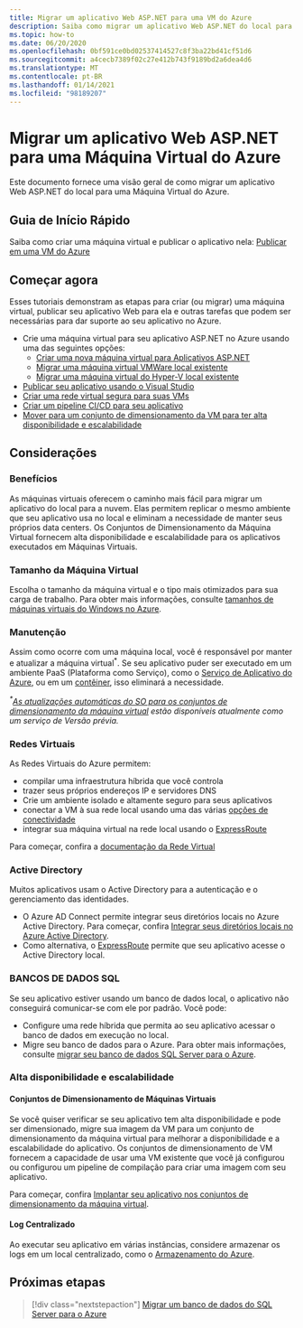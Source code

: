 ```yaml
---
title: Migrar um aplicativo Web ASP.NET para uma VM do Azure
description: Saiba como migrar um aplicativo Web ASP.NET do local para uma Máquina Virtual do Azure.
ms.topic: how-to
ms.date: 06/20/2020
ms.openlocfilehash: 0bf591ce0bd02537414527c8f3ba22bd41cf51d6
ms.sourcegitcommit: a4cecb7389f02c27e412b743f9189bd2a6dea4d6
ms.translationtype: MT
ms.contentlocale: pt-BR
ms.lasthandoff: 01/14/2021
ms.locfileid: "98189207"
---
```

# <a name="migrate-an-aspnet-web-application-to-an-azure-virtual-machine"></a>Migrar um aplicativo Web ASP.NET para uma Máquina Virtual do Azure

Este documento fornece uma visão geral de como migrar um aplicativo Web ASP.NET do local para uma Máquina Virtual do Azure.

## <a name="quickstart"></a>Guia de Início Rápido

Saiba como criar uma máquina virtual e publicar o aplicativo nela: [Publicar em uma VM do Azure](https://tutorials.visualstudio.com/aspnet-vm/intro)

## <a name="get-started"></a>Começar agora

Esses tutoriais demonstram as etapas para criar (ou migrar) uma máquina virtual, publicar seu aplicativo Web para ela e outras tarefas que podem ser necessárias para dar suporte ao seu aplicativo no Azure.

- Crie uma máquina virtual para seu aplicativo ASP.NET no Azure usando uma das seguintes opções:
  - [Criar uma nova máquina virtual para Aplicativos ASP.NET](https://go.microsoft.com/fwlink/?linkid=863237)
  - [Migrar uma máquina virtual VMWare local existente](/azure/migrate/tutorial-migrate-vmware)
  - [Migrar uma máquina virtual do Hyper-V local existente](/azure/migrate/tutorial-migrate-hyper-v)
- [Publicar seu aplicativo usando o Visual Studio](/azure/virtual-machines/windows/publish-web-app-from-visual-studio)
- [Criar uma rede virtual segura para suas VMs](/azure/virtual-network/virtual-network-get-started-vnet-subnet)
- [Criar um pipeline CI/CD para seu aplicativo](/vsts/build-release/apps/cd/deploy-webdeploy-iis-deploygroups)
- [Mover para um conjunto de dimensionamento da VM para ter alta disponibilidade e escalabilidade](/azure/virtual-machine-scale-sets/virtual-machine-scale-sets-deploy-app)

## <a name="considerations"></a>Considerações

### <a name="benefits"></a>Benefícios

As máquinas virtuais oferecem o caminho mais fácil para migrar um aplicativo do local para a nuvem. Elas permitem replicar o mesmo ambiente que seu aplicativo usa no local e eliminam a necessidade de manter seus próprios data centers. Os Conjuntos de Dimensionamento da Máquina Virtual fornecem alta disponibilidade e escalabilidade para os aplicativos executados em Máquinas Virtuais.

### <a name="virtual-machine-size"></a>Tamanho da Máquina Virtual

Escolha o tamanho da máquina virtual e o tipo mais otimizados para sua carga de trabalho. Para obter mais informações, consulte [tamanhos de máquinas virtuais do Windows no Azure](/azure/virtual-machines/windows/sizes).

### <a name="maintenance"></a>Manutenção

Assim como ocorre com uma máquina local, você é responsável por manter e atualizar a máquina virtual<sup>&#42;</sup>. Se seu aplicativo puder ser executado em um ambiente PaaS (Plataforma como Serviço), como o [Serviço de Aplicativo do Azure](/azure/app-service/), ou em um [contêiner](/azure/app-service/containers/), isso eliminará a necessidade.

*<sup>&#42;</sup>[As atualizações automáticas do SO para os conjuntos de dimensionamento da máquina virtual](/azure/virtual-machine-scale-sets/virtual-machine-scale-sets-automatic-upgrade) estão disponíveis atualmente como um serviço de Versão prévia.*

### <a name="virtual-networks"></a>Redes Virtuais

As Redes Virtuais do Azure permitem:

- compilar uma infraestrutura híbrida que você controla
- trazer seus próprios endereços IP e servidores DNS
- Crie um ambiente isolado e altamente seguro para seus aplicativos
- conectar a VM à sua rede local usando uma das várias [opções de conectividade](/azure/vpn-gateway/vpn-gateway-about-vpngateways#s2smulti)
- integrar sua máquina virtual na rede local usando o [ExpressRoute](https://azure.microsoft.com/services/expressroute/)

Para começar, confira a [documentação da Rede Virtual](/azure/virtual-network/)

### <a name="active-directory"></a>Active Directory

Muitos aplicativos usam o Active Directory para a autenticação e o gerenciamento das identidades.

- O Azure AD Connect permite integrar seus diretórios locais no Azure Active Directory. Para começar, confira [Integrar seus diretórios locais no Azure Active Directory](/azure/active-directory/connect/active-directory-aadconnect).
- Como alternativa, o [ExpressRoute](https://azure.microsoft.com/services/expressroute/) permite que seu aplicativo acesse o Active Directory local.

### <a name="sql-databases"></a>BANCOS DE DADOS SQL

Se seu aplicativo estiver usando um banco de dados local, o aplicativo não conseguirá comunicar-se com ele por padrão. Você pode:

- Configure uma rede híbrida que permita ao seu aplicativo acessar o banco de dados em execução no local.
- Migre seu banco de dados para o Azure. Para obter mais informações, consulte [migrar seu banco de dados SQL Server para o Azure](sql.md).

### <a name="high-availability-and-scalability"></a>Alta disponibilidade e escalabilidade

#### <a name="virtual-machine-scale-sets"></a>Conjuntos de Dimensionamento de Máquinas Virtuais

Se você quiser verificar se seu aplicativo tem alta disponibilidade e pode ser dimensionado, migre sua imagem da VM para um conjunto de dimensionamento da máquina virtual para melhorar a disponibilidade e a escalabilidade do aplicativo. Os conjuntos de dimensionamento de VM fornecem a capacidade de usar uma VM existente que você já configurou ou configurou um pipeline de compilação para criar uma imagem com seu aplicativo.

Para começar, confira [Implantar seu aplicativo nos conjuntos de dimensionamento da máquina virtual](/azure/virtual-machine-scale-sets/virtual-machine-scale-sets-deploy-app).

#### <a name="centralized-logging"></a>Log Centralizado

Ao executar seu aplicativo em várias instâncias, considere armazenar os logs em um local centralizado, como o [Armazenamento do Azure](/azure/storage/).

## <a name="next-steps"></a>Próximas etapas

> [!div class="nextstepaction"]
> [Migrar um banco de dados do SQL Server para o Azure](sql.md)
